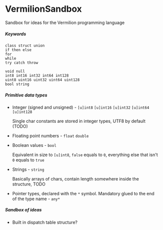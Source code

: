 # VermilionSandbox
Sandbox for ideas for the Vermilion programming language

##### Keywords

```
class struct union 
if then else
for
while
try catch throw

void null
int8 int16 int32 int64 int128
uint8 uint16 uint32 uint64 uint128
bool string
```

##### Primitive data types
-	Integer (signed and unsigned) - ``[u]int8`` ``[u]int16`` ``[u]int32`` ``[u]int64`` ``[u]int128``

	Single char constants are stored in integer types, UTF8 by default (TODO)
	
-	Floating point numbers - ``float`` ``double``
-	Boolean values - ``bool``

	Equivalent in size to ``[u]int8``, ``false`` equals to ``0``, everything else that isn't ``0`` equals to ``true``

-	Strings - ``string``

	Basically arrays of chars, contain length somewhere inside the structure, TODO
	
	
-	Pointer types, declared with the ``*`` symbol. Mandatory glued to the end of the type name - ``any*``

##### Sandbox of ideas
-	Built in dispatch table structure?
